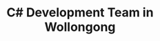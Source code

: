 ---
title: C# Development Team in Wollongong
permalink: /landings/locations/wollongong/developer/c-
technology: C#
location: Wollongong
---